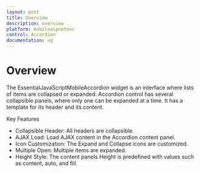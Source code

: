 ```yaml
---
layout: post
title: Overview
description: overview
platform: mobileaspnetmvc
control: Accordion
documentation: ug
---
```


# Overview

The EssentialJavaScriptMobileAccordion widget is an interface where lists of items are collapsed or expanded. Accordion control has several collapsible panels, where only one can be expanded at a time. It has a template for its header and its content.

Key Features

* Collapsible Header: All headers are collapsible.
* AJAX Load: Load AJAX content in the Accordion content panel.
* Icon Customization: The Expand and Collapse icons are customized.
* Multiple Open: Multiple items are expanded.
* Height Style: The content panels Height is predefined with values such as content, auto, and fill.



